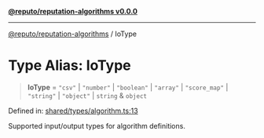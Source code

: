 [**@reputo/reputation-algorithms v0.0.0**](../README.md)

***

[@reputo/reputation-algorithms](../globals.md) / IoType

# Type Alias: IoType

> **IoType** = `"csv"` \| `"number"` \| `"boolean"` \| `"array"` \| `"score_map"` \| `"string"` \| `"object"` \| `string` & `object`

Defined in: [shared/types/algorithm.ts:13](https://github.com/TogetherCrew/reputo/blob/413a65312d2e71068be02885525ba8b64731b3a2/packages/reputation-algorithms/src/shared/types/algorithm.ts#L13)

Supported input/output types for algorithm definitions.
